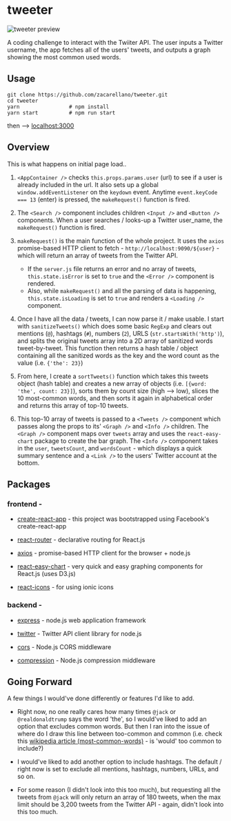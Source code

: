 # tweeter

![tweeter preview](https://zac.codes/img/other/tweeter_preview.png)

A coding challenge to interact with the Twiiter API. The user inputs a Twitter username, the app fetches all of the users' tweets, and outputs a graph showing the most common used words.

## Usage
```
git clone https://github.com/zacarellano/tweeter.git
cd tweeter
yarn                # npm install
yarn start          # npm run start
```

then --> [localhost:3000](http://localhost:3000)

## Overview

This is what happens on initial page load..

1. `<AppContainer />` checks `this.props.params.user` (url) to see if a user is already included in the url. It also sets up a global `window.addEventListener` on the `keydown` event. Anytime `event.keyCode === 13` (enter) is pressed, the `makeRequest()` function is fired.

2. The `<Search />` component includes children `<Input />` and `<Button />` components. When a user searches / looks-up a Twitter user_name, the `makeRequest()` function is fired.

3. `makeRequest()` is the main function of the whole project. It uses the `axios` promise-based HTTP client to fetch - `http://localhost:9090/${user}` - which will return an array of tweets from the Twitter API.
    - If the `server.js` file returns an error and no array of tweets, `this.state.isError` is set to `true` and the `<Error />` component is rendered.
    - Also, while `makeRequest()` and all the parsing of data is happening, `this.state.isLoading` is set to `true` and renders a `<Loading />` component.


4. Once I have all the data / tweets, I can now parse it / make usable. I start with `sanitizeTweets()` which does some basic `RegExp` and clears out mentions (`@`), hashtags (`#`), numbers (`2`), URLS (`str.startsWith('http')`), and splits the original tweets array into a 2D array of sanitized words tweet-by-tweet. This function then returns a hash table / object containing all the sanitized words as the key and the word count as the value (i.e. `{'the': 23}`)

5. From here, I create a `sortTweets()` function which takes this tweets object (hash table) and creates a new array of objects (i.e. `[{word: 'the', count: 23}]`), sorts them by count size (high --> low), slices the 10 most-common words, and then sorts it again in alphabetical order and returns this array of top-10 tweets.

6. This top-10 array of tweets is passed to a `<Tweets />` component which passes along the props to its' `<Graph />` and `<Info />` children. The `<Graph />` component maps over `tweets` array and uses the `react-easy-chart` package to create the bar graph. The `<Info />` component takes in the `user`, `tweetsCount`, and `wordsCount` - which displays a quick summary sentence and a `<Link />` to the users' Twitter account at the bottom.

## Packages

### frontend -

- [create-react-app](https://github.com/facebookincubator/create-react-app) - this project was bootstrapped using Facebook's create-react-app

- [react-router](https://github.com/ReactTraining/react-router) - declarative routing for React.js

- [axios](https://github.com/mzabriskie/axios) - promise-based HTTP client for the browser + node.js

- [react-easy-chart](https://github.com/rma-consulting/react-easy-chart) - very quick and easy graphing components for React.js (uses D3.js)

- [react-icons](https://github.com/gorangajic/react-icons) - for using ionic icons

### backend -

- [express](https://expressjs.com/) - node.js web application framework

- [twitter](https://github.com/desmondmorris/node-twitter) - Twitter API client library for node.js

- [cors](https://github.com/expressjs/cors) - Node.js CORS middleware

- [compression](https://github.com/expressjs/compression) - Node.js compression middleware

## Going Forward

A few things I would've done differently or features I'd like to add.

- Right now, no one really cares how many times `@jack` or `@realdonaldtrump` says the word 'the', so I would've liked to add an option that excludes common words. But then I ran into the issue of where do I draw this line between too-common and common (i.e. check this [wikipedia article (most-common-words)](https://en.wikipedia.org/wiki/Most_common_words_in_English) - is 'would' too common to include?)

- I would've liked to add another option to include hashtags. The default / right now is set to exclude all mentions, hashtags, numbers, URLs, and so on.

- For some reason (I didn't look into this too much), but requesting all the tweets from `@jack` will only return an array of 180 tweets, when the max limit should be 3,200 tweets from the Twitter API - again, didn't look into this too much.
